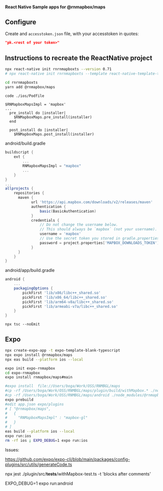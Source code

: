 #### React Native Sample apps for @rnmapbox/maps

## Configure

Create and `accesstoken.json` file, with your accesstoken in quotes:

```json
"pk.<rest of your token>"
```

## Instructions to recreate the ReactNative project

```sh
npx react-native init rnrnmapboxts --version 0.71
# npx react-native init rnrnmapboxts --template react-native-template-typescript

cd rnrnmapboxts
yarn add @rnmapbox/maps

code ./ios/Podfile
```

```pod
$RNMapboxMapsImpl = 'mapbox'
...
  pre_install do |installer|
    $RNMapboxMaps.pre_install(installer)
  end

  post_install do |installer|
    $RNMapboxMaps.post_install(installer)

```

android/build.gradle
```gradle
buildscript {
    ext {
        ...
        RNMapboxMapsImpl = "mapbox"
        ...
    }
}
...
allprojects {
    repositories {
      maven {
            url 'https://api.mapbox.com/downloads/v2/releases/maven'
            authentication {
                basic(BasicAuthentication)
            }
            credentials {
                // Do not change the username below.
                // This should always be `mapbox` (not your username).
                username = 'mapbox'
                // Use the secret token you stored in gradle.properties as the password
                password = project.properties['MAPBOX_DOWNLOADS_TOKEN'] ?: ""
            }
      }
    }
}
```

android/app/build.gradle
```gradle
android {
    ...
    packagingOptions {
        pickFirst 'lib/x86/libc++_shared.so'
        pickFirst 'lib/x86_64/libc++_shared.so'
        pickFirst 'lib/arm64-v8a/libc++_shared.so'
        pickFirst 'lib/armeabi-v7a/libc++_shared.so'
    }
}
```

```
npx tsc --noEmit
```

## Expo

```sh
npx create-expo-app -t expo-template-blank-typescript
npx expo install @rnmapbox/maps
npx eas build --platform ios --local

expo init expo-rnmapbox
cd expo-rnmapbox
expo install rnmapbox/maps#main

#expo install  file://Users/boga/Work/OSS/RNMBGL/maps
#cp -rf /Users/boga/Work/OSS/RNMBGL/maps/plugin/build/withMapbox.* ./node_modules/@rnmapbox/maps/plugin/build/
#cp -rf /Users/boga/Work/OSS/RNMBGL/maps/android ./node_modules/@rnmapbox/maps/
expo prebuild
#edit app.json expo/plugins
# [ "@rnmapbox/maps",
#   {
#     "RNMapboxMapsImpl" : "mapbox-gl"
#   }
# ]
eas build --platform ios --local
expo run:ios
rm -rf ios ; EXPO_DEBUG=1 expo run:ios
```

Issues:

https://github.com/expo/expo-cli/blob/main/packages/config-plugins/src/utils/generateCode.ts

npx jest ./plugin/src/__tests__/withMapbox-test.ts -t 'blocks after comments'


EXPO_DEBUG=1 expo run:android



